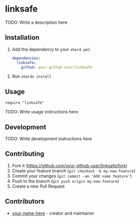 # linksafe

TODO: Write a description here

## Installation

1. Add the dependency to your `shard.yml`:

   ```yaml
   dependencies:
     linksafe:
       github: your-github-user/linksafe
   ```

2. Run `shards install`

## Usage

```crystal
require "linksafe"
```

TODO: Write usage instructions here

## Development

TODO: Write development instructions here

## Contributing

1. Fork it (<https://github.com/your-github-user/linksafe/fork>)
2. Create your feature branch (`git checkout -b my-new-feature`)
3. Commit your changes (`git commit -am 'Add some feature'`)
4. Push to the branch (`git push origin my-new-feature`)
5. Create a new Pull Request

## Contributors

- [your-name-here](https://github.com/your-github-user) - creator and maintainer
